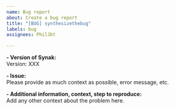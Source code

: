 ```yaml
---
name: Bug report
about: Create a bug report
title: "[BUG] synthesizethebug"
labels: bug
assignees: PhilJbt

---
```

**- Version of Synak:**\
Version: XXX

**- Issue:**\
Please provide as much context as possible, error message, etc.

**- Additional information, context, step to reproduce:**\
Add any other context about the problem here.
